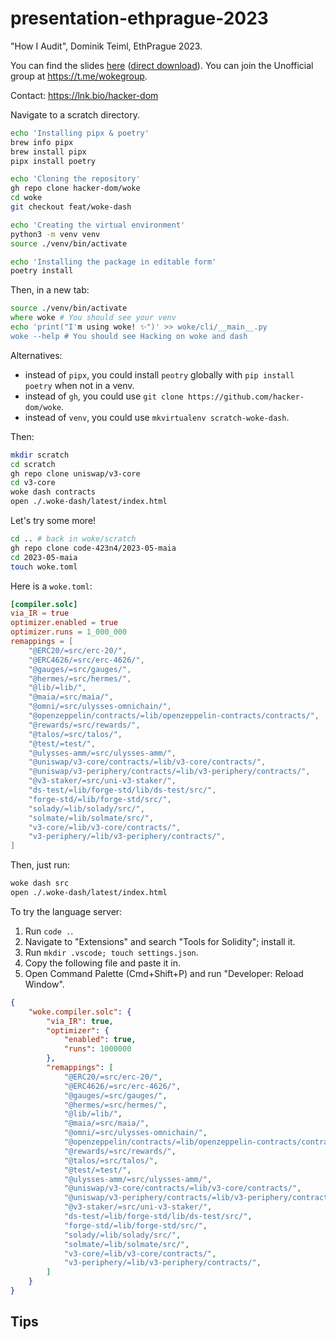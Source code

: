 # presentation-ethprague-2023
"How I Audit", Dominik Teiml, EthPrague 2023.

You can find the slides [here](./presentation-ethprague-2023.pdf) ([direct download](https://raw.githubusercontent.com/hacker-DOM/presentation-ethprague-2023/main/presentation-ethprague-2023.pdf)). You can join the Unofficial group at https://t.me/wokegroup.

Contact: https://lnk.bio/hacker-dom

Navigate to a scratch directory.

```zsh
echo 'Installing pipx & poetry'
brew info pipx
brew install pipx
pipx install poetry

echo 'Cloning the repository'
gh repo clone hacker-dom/woke
cd woke
git checkout feat/woke-dash

echo 'Creating the virtual environment'
python3 -m venv venv
source ./venv/bin/activate

echo 'Installing the package in editable form'
poetry install
```

Then, in a new tab:

```zsh
source ./venv/bin/activate
where woke # You should see your venv
echo 'print("I'm using woke! ✨")' >> woke/cli/__main__.py
woke --help # You should see Hacking on woke and dash
```

Alternatives:

* instead of `pipx`, you could install `peotry` globally with `pip install poetry` when not in a venv.
* instead of `gh`, you could use `git clone https://github.com/hacker-dom/woke`.
* instead of `venv`, you could use `mkvirtualenv scratch-woke-dash`.

Then:

```zsh
mkdir scratch
cd scratch
gh repo clone uniswap/v3-core
cd v3-core
woke dash contracts
open ./.woke-dash/latest/index.html
```

Let's try some more!

```zsh
cd .. # back in woke/scratch
gh repo clone code-423n4/2023-05-maia
cd 2023-05-maia
touch woke.toml
```

Here is a `woke.toml`:

```toml
[compiler.solc]
via_IR = true
optimizer.enabled = true
optimizer.runs = 1_000_000
remappings = [
    "@ERC20/=src/erc-20/",
    "@ERC4626/=src/erc-4626/",
    "@gauges/=src/gauges/",
    "@hermes/=src/hermes/",
    "@lib/=lib/",
    "@maia/=src/maia/",
    "@omni/=src/ulysses-omnichain/",
    "@openzeppelin/contracts/=lib/openzeppelin-contracts/contracts/",
    "@rewards/=src/rewards/",
    "@talos/=src/talos/",
    "@test/=test/",
    "@ulysses-amm/=src/ulysses-amm/",
    "@uniswap/v3-core/contracts/=lib/v3-core/contracts/",
    "@uniswap/v3-periphery/contracts/=lib/v3-periphery/contracts/",
    "@v3-staker/=src/uni-v3-staker/",
    "ds-test/=lib/forge-std/lib/ds-test/src/",
    "forge-std/=lib/forge-std/src/",
    "solady/=lib/solady/src/",
    "solmate/=lib/solmate/src/",
    "v3-core/=lib/v3-core/contracts/",
    "v3-periphery/=lib/v3-periphery/contracts/",
]
```

Then, just run:

```zsh
woke dash src
open ./.woke-dash/latest/index.html
```

To try the language server:

1. Run `code .`.
2. Navigate to "Extensions" and search "Tools for Solidity"; install it.
3. Run `mkdir .vscode; touch settings.json`.
4. Copy the following file and paste it in.
5. Open Command Palette (Cmd+Shift+P) and run "Developer: Reload Window".

```json
{
    "woke.compiler.solc": {
        "via_IR": true,
        "optimizer": {
            "enabled": true,
            "runs": 1000000
        },
        "remappings": [
            "@ERC20/=src/erc-20/",
            "@ERC4626/=src/erc-4626/",
            "@gauges/=src/gauges/",
            "@hermes/=src/hermes/",
            "@lib/=lib/",
            "@maia/=src/maia/",
            "@omni/=src/ulysses-omnichain/",
            "@openzeppelin/contracts/=lib/openzeppelin-contracts/contracts/",
            "@rewards/=src/rewards/",
            "@talos/=src/talos/",
            "@test/=test/",
            "@ulysses-amm/=src/ulysses-amm/",
            "@uniswap/v3-core/contracts/=lib/v3-core/contracts/",
            "@uniswap/v3-periphery/contracts/=lib/v3-periphery/contracts/",
            "@v3-staker/=src/uni-v3-staker/",
            "ds-test/=lib/forge-std/lib/ds-test/src/",
            "forge-std/=lib/forge-std/src/",
            "solady/=lib/solady/src/",
            "solmate/=lib/solmate/src/",
            "v3-core/=lib/v3-core/contracts/",
            "v3-periphery/=lib/v3-periphery/contracts/",
        ]
    }
}
```

## Tips

<!-- 1. Due to our cli library (`click`), you need to put options before the command. -->
